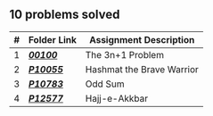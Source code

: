 ## 10 problems solved

|   #   | Folder Link | Assignment Description |
| :---: | ----------- | ---------------------- |
|1|***<a href= "https://github.com/spathak0919/4883-Programming-Techniques/tree/main/Assignments/Easy%20Breezy/00100">00100<a/>***|The 3n+1 Problem |
|   2|***<a href= "https://github.com/spathak0919/4883-Programming-Techniques/tree/main/Assignments/P10055">P10055<a/>***|Hashmat the Brave Warrior|
|   3|***<a href= "https://github.com/spathak0919/4883-Programming-Techniques/tree/main/Assignments/Easy%20Breezy/10783">P10783<a/>***|Odd Sum|
|   4|***<a href= "https://github.com/spathak0919/4883-Programming-Techniques/tree/main/Assignments/Easy%20Breezy/12403">P12577<a/>***|Hajj-e-Akkbar|
